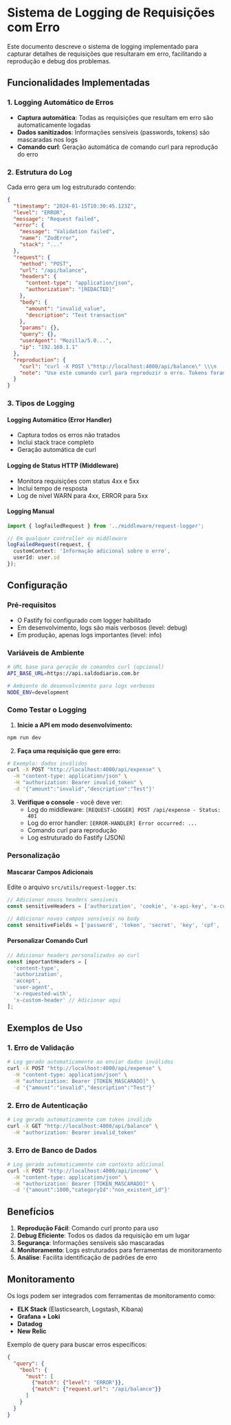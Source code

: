 # Sistema de Logging de Requisições com Erro

Este documento descreve o sistema de logging implementado para capturar detalhes de requisições que resultaram em erro, facilitando a reprodução e debug dos problemas.

## Funcionalidades Implementadas

### 1. Logging Automático de Erros
- **Captura automática**: Todas as requisições que resultam em erro são automaticamente logadas
- **Dados sanitizados**: Informações sensíveis (passwords, tokens) são mascaradas nos logs
- **Comando curl**: Geração automática de comando curl para reprodução do erro

### 2. Estrutura do Log

Cada erro gera um log estruturado contendo:

```json
{
  "timestamp": "2024-01-15T10:30:45.123Z",
  "level": "ERROR",
  "message": "Request failed",
  "error": {
    "message": "Validation failed",
    "name": "ZodError",
    "stack": "..."
  },
  "request": {
    "method": "POST",
    "url": "/api/balance",
    "headers": {
      "content-type": "application/json",
      "authorization": "[REDACTED]"
    },
    "body": {
      "amount": "invalid_value",
      "description": "Test transaction"
    },
    "params": {},
    "query": {},
    "userAgent": "Mozilla/5.0...",
    "ip": "192.168.1.1"
  },
  "reproduction": {
    "curl": "curl -X POST \"http://localhost:4000/api/balance\" \\\n  -H \"content-type: application/json\" \\\n  -H \"authorization: Bearer [TOKEN_MASCARADO]\" \\\n  -d '{\"amount\":\"invalid_value\",\"description\":\"Test transaction\"}'",
    "note": "Use este comando curl para reproduzir o erro. Tokens foram mascarados por segurança."
  }
}
```

### 3. Tipos de Logging

#### Logging Automático (Error Handler)
- Captura todos os erros não tratados
- Inclui stack trace completo
- Geração automática de curl

#### Logging de Status HTTP (Middleware)
- Monitora requisições com status 4xx e 5xx
- Inclui tempo de resposta
- Log de nível WARN para 4xx, ERROR para 5xx

#### Logging Manual
```typescript
import { logFailedRequest } from '../middleware/request-logger';

// Em qualquer controller ou middleware
logFailedRequest(request, {
  customContext: 'Informação adicional sobre o erro',
  userId: user.id
});
```

## Configuração

### Pré-requisitos
- O Fastify foi configurado com logger habilitado
- Em desenvolvimento, logs são mais verbosos (level: debug)
- Em produção, apenas logs importantes (level: info)

### Variáveis de Ambiente

```bash
# URL base para geração de comandos curl (opcional)
API_BASE_URL=https://api.saldodiario.com.br

# Ambiente de desenvolvimento para logs verbosos
NODE_ENV=development
```

### Como Testar o Logging

1. **Inicie a API em modo desenvolvimento:**
```bash
npm run dev
```

2. **Faça uma requisição que gere erro:**
```bash
# Exemplo: dados inválidos
curl -X POST "http://localhost:4000/api/expense" \
  -H "content-type: application/json" \
  -H "authorization: Bearer invalid_token" \
  -d '{"amount":"invalid","description":"Test"}'
```

3. **Verifique o console** - você deve ver:
   - Log do middleware: `[REQUEST-LOGGER] POST /api/expense - Status: 401`
   - Log do error handler: `[ERROR-HANDLER] Error occurred: ...`
   - Comando curl para reprodução
   - Log estruturado do Fastify (JSON)

### Personalização

#### Mascarar Campos Adicionais
Edite o arquivo `src/utils/request-logger.ts`:

```typescript
// Adicionar novos headers sensíveis
const sensitiveHeaders = ['authorization', 'cookie', 'x-api-key', 'x-custom-token'];

// Adicionar novos campos sensíveis no body
const sensitiveFields = ['password', 'token', 'secret', 'key', 'cpf', 'email'];
```

#### Personalizar Comando Curl
```typescript
// Adicionar headers personalizados ao curl
const importantHeaders = [
  'content-type',
  'authorization', 
  'accept',
  'user-agent',
  'x-requested-with',
  'x-custom-header' // Adicionar aqui
];
```

## Exemplos de Uso

### 1. Erro de Validação
```bash
# Log gerado automaticamente ao enviar dados inválidos
curl -X POST "http://localhost:4000/api/expense" \
  -H "content-type: application/json" \
  -H "authorization: Bearer [TOKEN_MASCARADO]" \
  -d '{"amount":"invalid","description":"Test"}'
```

### 2. Erro de Autenticação
```bash
# Log gerado automaticamente com token inválido
curl -X GET "http://localhost:4000/api/balance" \
  -H "authorization: Bearer invalid_token"
```

### 3. Erro de Banco de Dados
```bash
# Log gerado automaticamente com contexto adicional
curl -X POST "http://localhost:4000/api/income" \
  -H "content-type: application/json" \
  -H "authorization: Bearer [TOKEN_MASCARADO]" \
  -d '{"amount":1000,"categoryId":"non_existent_id"}'
```

## Benefícios

1. **Reprodução Fácil**: Comando curl pronto para uso
2. **Debug Eficiente**: Todos os dados da requisição em um lugar
3. **Segurança**: Informações sensíveis são mascaradas
4. **Monitoramento**: Logs estruturados para ferramentas de monitoramento
5. **Análise**: Facilita identificação de padrões de erro

## Monitoramento

Os logs podem ser integrados com ferramentas de monitoramento como:
- **ELK Stack** (Elasticsearch, Logstash, Kibana)
- **Grafana + Loki**
- **Datadog**
- **New Relic**

Exemplo de query para buscar erros específicos:
```json
{
  "query": {
    "bool": {
      "must": [
        {"match": {"level": "ERROR"}},
        {"match": {"request.url": "/api/balance"}}
      ]
    }
  }
}
```
